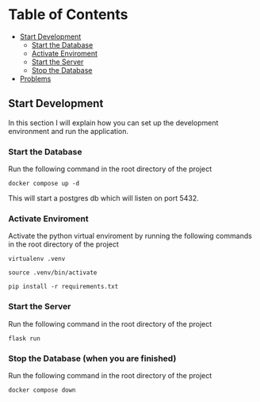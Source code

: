 # Table of Contents

* [Start Development](#start-development)
    * [Start the Database](#start-the-database)
    * [Activate Enviroment](#activate-enviroment)
    * [Start the Server](#start-the-server)
    * [Stop the Database](#stop-the-database-when-you-are-finished)
* [Problems](#problems)


## Start Development

In this section I will explain how you can set up the development environment and run the application.

### Start the Database

Run the following command in the root directory of the project

```
docker compose up -d
```

This will start a postgres db which will listen on port 5432.

### Activate Enviroment

Activate the python virtual enviroment by running the following commands in the root directory of the project

```
virtualenv .venv

source .venv/bin/activate

pip install -r requirements.txt
```

### Start the Server

Run the following command in the root directory of the project

```
flask run
```

### Stop the Database (when you are finished)

Run the following command in the root directory of the project

```
docker compose down
```
